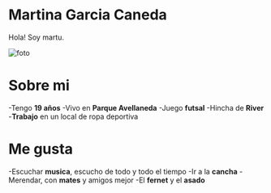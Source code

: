 # Martina Garcia Caneda 

Hola! Soy martu.

![foto](yoparadigmas)

# Sobre mi
-Tengo **19 años**
-Vivo en **Parque Avellaneda**
-Juego **futsal** 
-Hincha de **River** 
-**Trabajo** en un local de ropa deportiva

# Me gusta
-Escuchar **musica**, escucho de todo y todo el tiempo
-Ir a la **cancha**
-Merendar, con **mates** y amigos mejor 
-El **fernet** y el **asado** 
